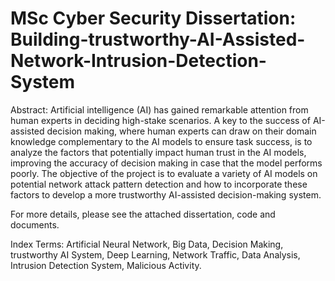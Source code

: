 # MSc Cyber Security Dissertation: Building-trustworthy-AI-Assisted-Network-Intrusion-Detection-System

   Abstract: Artificial intelligence (AI) has gained remarkable attention from human experts in deciding high-stake scenarios. A key to the success of AI-assisted decision making, where human experts can draw on their domain knowledge complementary to the AI models to ensure task success, is to analyze the factors that potentially impact human trust in the AI models, improving the 
accuracy of decision making in case that the model performs poorly. The objective of the project is to evaluate a variety of AI models on potential network attack pattern detection and how to incorporate these factors to develop a more trustworthy AI-assisted decision-making system.
  
  For more details, please see the attached dissertation, code and documents.
   
  Index Terms: Artificial Neural Network, Big Data, Decision Making, trustworthy AI System, Deep Learning, Network Traffic, Data Analysis, Intrusion Detection System, Malicious Activity.
